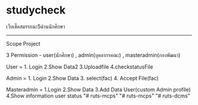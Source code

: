 # studycheck
 เว็บเช็คสมรรถนะ5ด้านนักศึกษา

---------------------------------------------------------------------------------
 Scope Project

 3 Permission   -  user(นักศึกษา) , admin(บุคลากรคณะ) , masteradmin(กองพัฒนา)

 User = 1. Login 2.Show Data2 3.Uploadfile  4.checkstatusFile 

 Admin = 1. Login 2.Show Data  3. select(fac)  4. Accept File(fac) 

 Masteradmin = 1.Login  2.Show Data  3.Add Data User(custom Admin profile) 4.Show information user status
"# ruts-mcps" 
"# ruts-mcps" 
"# ruts-dcms" 
